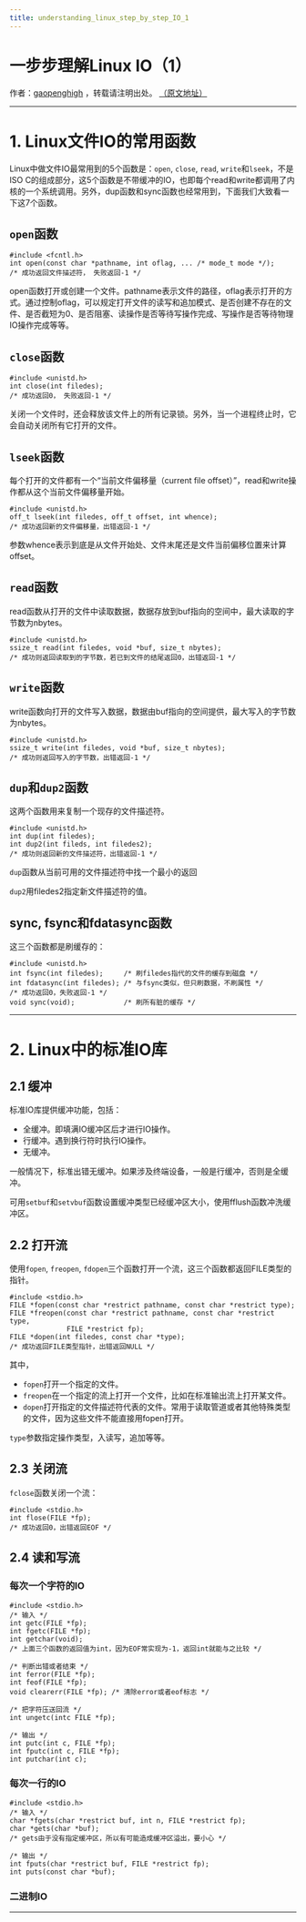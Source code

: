 ```yaml
---
title: understanding_linux_step_by_step_IO_1
---
```


<link rel='stylesheet' href='/style/github2.css'/>

一步步理解Linux IO（1）
=====================

作者：[gaopenghigh](http://gaopenghigh.github.com)
，转载请注明出处。
[（原文地址）](http://gaopenghigh.github.io/posts/understanding_linux_step_by_step_IO_1.html)

------------------------------------------------

# 1. Linux文件IO的常用函数

Linux中做文件IO最常用到的5个函数是：`open`, `close`, `read`, `write`和`lseek`，不是ISO C的组成部分，这5个函数是不带缓冲的IO，也即每个read和write都调用了内核的一个系统调用。另外，dup函数和sync函数也经常用到，下面我们大致看一下这7个函数。

## `open`函数

    #include <fcntl.h>
    int open(const char *pathname, int oflag, ... /* mode_t mode */);
    /* 成功返回文件描述符， 失败返回-1 */

open函数打开或创建一个文件。pathname表示文件的路径，oflag表示打开的方式。通过控制oflag，可以规定打开文件的读写和追加模式、是否创建不存在的文件、是否截短为0、是否阻塞、读操作是否等待写操作完成、写操作是否等待物理IO操作完成等等。

## `close`函数

    #include <unistd.h>
    int close(int filedes);
    /* 成功返回0， 失败返回-1 */

关闭一个文件时，还会释放该文件上的所有记录锁。另外，当一个进程终止时，它会自动关闭所有它打开的文件。

## `lseek`函数

每个打开的文件都有一个“当前文件偏移量（current file offset）”，read和write操作都从这个当前文件偏移量开始。

    #include <unistd.h>
    off_t lseek(int filedes, off_t offset, int whence);
    /* 成功返回新的文件偏移量，出错返回-1 */

参数whence表示到底是从文件开始处、文件末尾还是文件当前偏移位置来计算offset。

## `read`函数

read函数从打开的文件中读取数据，数据存放到buf指向的空间中，最大读取的字节数为nbytes。

    #include <unistd.h>
    ssize_t read(int filedes, void *buf, size_t nbytes);
    /* 成功则返回读取到的字节数，若已到文件的结尾返回0，出错返回-1 */

## `write`函数

write函数向打开的文件写入数据，数据由buf指向的空间提供，最大写入的字节数为nbytes。

    #include <unistd.h>
    ssize_t write(int filedes, void *buf, size_t nbytes);
    /* 成功则返回写入的字节数，出错返回-1 */

## `dup`和`dup2`函数

这两个函数用来复制一个现存的文件描述符。

    #include <unistd.h>
    int dup(int filedes);
    int dup2(int fileds, int filedes2);
    /* 成功则返回新的文件描述符，出错返回-1 */

`dup`函数从当前可用的文件描述符中找一个最小的返回

`dup2`用filedes2指定新文件描述符的值。

## sync, fsync和fdatasync函数

这三个函数都是刷缓存的：

    #include <unistd.h>
    int fsync(int filedes);     /* 刷filedes指代的文件的缓存到磁盘 */
    int fdatasync(int filedes); /* 与fsync类似，但只刷数据，不刷属性 */
    /* 成功返回0，失败返回-1 */
    void sync(void);            /* 刷所有脏的缓存 */

----------------------

# 2. Linux中的标准IO库

## 2.1 缓冲

标准IO库提供缓冲功能，包括：

* 全缓冲。即填满IO缓冲区后才进行IO操作。
* 行缓冲。遇到换行符时执行IO操作。
* 无缓冲。

一般情况下，标准出错无缓冲。如果涉及终端设备，一般是行缓冲，否则是全缓冲。

可用`setbuf`和`setvbuf`函数设置缓冲类型已经缓冲区大小，使用fflush函数冲洗缓冲区。

## 2.2 打开流

使用`fopen`, `freopen`, `fdopen`三个函数打开一个流，这三个函数都返回FILE类型的指针。

    #include <stdio.h>
    FILE *fopen(const char *restrict pathname, const char *restrict type);
    FILE *freopen(const char *restrict pathname, const char *restrict type, 
                  FILE *restrict fp);
    FILE *dopen(int filedes, const char *type);
    /* 成功返回FILE类型指针，出错返回NULL */
    
其中，

* `fopen`打开一个指定的文件。
* `freopen`在一个指定的流上打开一个文件，比如在标准输出流上打开某文件。
* `dopen`打开指定的文件描述符代表的文件。常用于读取管道或者其他特殊类型的文件，因为这些文件不能直接用fopen打开。

`type`参数指定操作类型，入读写，追加等等。

## 2.3 关闭流

`fclose`函数关闭一个流：

    #include <stdio.h>
    int flose(FILE *fp);
    /* 成功返回0，出错返回EOF */

## 2.4 读和写流

### 每次一个字符的IO

    #include <stdio.h>
    /* 输入 */
    int getc(FILE *fp);
    int fgetc(FILE *fp);
    int getchar(void);
    /* 上面三个函数的返回值为int，因为EOF常实现为-1，返回int就能与之比较 */
    
    /* 判断出错或者结束 */
    int ferror(FILE *fp);
    int feof(FILE *fp);
    void clearerr(FILE *fp); /* 清除error或者eof标志 */
    
    /* 把字符压送回流 */
    int ungetc(intc FILE *fp);
    
    /* 输出 */
    int putc(int c, FILE *fp);
    int fputc(int c, FILE *fp);
    int putchar(int c);

### 每次一行的IO

    #include <stdio.h>
    /* 输入 */
    char *fgets(char *restrict buf, int n, FILE *restrict fp);
    char *gets(char *buf);
    /* gets由于没有指定缓冲区，所以有可能造成缓冲区溢出，要小心 */
    
    /* 输出 */
    int fputs(char *restrict buf, FILE *restrict fp);
    int puts(const char *buf);

### 二进制IO



----

<div id="disqus_thread"></div>
<script type="text/javascript">
/* * * CONFIGURATION VARIABLES: EDIT BEFORE PASTING INTO YOUR WEBPAGE * * */
    var disqus_shortname = 'gaopenghigh'; // required: replace example with your forum shortname

    /* * * DON'T EDIT BELOW THIS LINE * * */
    (function() {
        var dsq = document.createElement('script'); dsq.type = 'text/javascript'; dsq.async = true;
        dsq.src = '//' + disqus_shortname + '.disqus.com/embed.js';
        (document.getElementsByTagName('head')[0] || document.getElementsByTagName('body')[0]).appendChild(dsq);
    })();
</script>
<script>
  (function(i,s,o,g,r,a,m){i['GoogleAnalyticsObject']=r;i[r]=i[r]||function(){
  (i[r].q=i[r].q||[]).push(arguments)},i[r].l=1*new Date();a=s.createElement(o),
  m=s.getElementsByTagName(o)[0];a.async=1;a.src=g;m.parentNode.insertBefore(a,m)
  })(window,document,'script','//www.google-analytics.com/analytics.js','ga');

  ga('create', 'UA-40539766-1', 'github.com');
  ga('send', 'pageview');

</script>

